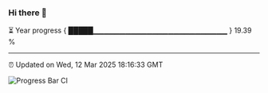 ### Hi there 👋

⏳ Year progress { █████▁▁▁▁▁▁▁▁▁▁▁▁▁▁▁▁▁▁▁▁▁▁▁▁▁ } 19.39 %

---

⏰ Updated on Wed, 12 Mar 2025 18:16:33 GMT

![Progress Bar CI](https://github.com/code-lakshay/GitHub-Actions-Demo/workflows/Progress%20Bar%20CI/badge.svg)
